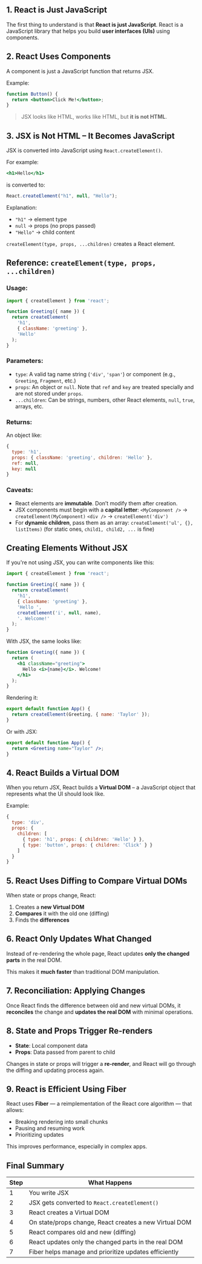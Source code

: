 ## 1. **React is Just JavaScript**

The first thing to understand is that **React is just JavaScript**. React is a JavaScript library that helps you build **user interfaces (UIs)** using components.

## 2. **React Uses Components**

A component is just a JavaScript function that returns JSX.

Example:

```jsx
function Button() {
  return <button>Click Me!</button>;
}
```

> JSX looks like HTML, works like HTML, but **it is not HTML**.

## 3. **JSX is Not HTML – It Becomes JavaScript**

JSX is converted into JavaScript using `React.createElement()`.

For example:

```jsx
<h1>Hello</h1>
```

is converted to:

```jsx
React.createElement("h1", null, "Hello");
```

Explanation:

* `"h1"` → element type
* `null` → props (no props passed)
* `"Hello"` → child content

`createElement(type, props, ...children)` creates a React element.

## Reference: `createElement(type, props, ...children)`

### Usage:

```jsx
import { createElement } from 'react';

function Greeting({ name }) {
  return createElement(
    'h1',
    { className: 'greeting' },
    'Hello'
  );
}
```

### Parameters:

* `type`: A valid tag name string (`'div'`, `'span'`) or component (e.g., `Greeting`, `Fragment`, etc.)
* `props`: An object or `null`. Note that `ref` and `key` are treated specially and are not stored under `props`.
* `...children`: Can be strings, numbers, other React elements, `null`, `true`, arrays, etc.

### Returns:

An object like:

```js
{
  type: 'h1',
  props: { className: 'greeting', children: 'Hello' },
  ref: null,
  key: null
}
```

### Caveats:

* React elements are **immutable**. Don’t modify them after creation.
* JSX components must begin with a **capital letter**:
  `<MyComponent />` → `createElement(MyComponent)`
  `<div />` → `createElement('div')`
* For **dynamic children**, pass them as an array:
  `createElement('ul', {}, listItems)`
  (for static ones, `child1, child2, ...` is fine)

## Creating Elements Without JSX

If you're not using JSX, you can write components like this:

```jsx
import { createElement } from 'react';

function Greeting({ name }) {
  return createElement(
    'h1',
    { className: 'greeting' },
    'Hello ',
    createElement('i', null, name),
    '. Welcome!'
  );
}
```

With JSX, the same looks like:

```jsx
function Greeting({ name }) {
  return (
    <h1 className="greeting">
      Hello <i>{name}</i>. Welcome!
    </h1>
  );
}
```

Rendering it:

```jsx
export default function App() {
  return createElement(Greeting, { name: 'Taylor' });
}
```

Or with JSX:

```jsx
export default function App() {
  return <Greeting name="Taylor" />;
}
```

## 4. **React Builds a Virtual DOM**

When you return JSX, React builds a **Virtual DOM** – a JavaScript object that represents what the UI should look like.

Example:

```js
{
  type: 'div',
  props: {
    children: [
      { type: 'h1', props: { children: 'Hello' } },
      { type: 'button', props: { children: 'Click' } }
    ]
  }
}
```

## 5. **React Uses Diffing to Compare Virtual DOMs**

When state or props change, React:

1. Creates a **new Virtual DOM**
2. **Compares** it with the old one (diffing)
3. Finds the **differences**

## 6. **React Only Updates What Changed**

Instead of re-rendering the whole page, React updates **only the changed parts** in the real DOM.

This makes it **much faster** than traditional DOM manipulation.

## 7. **Reconciliation: Applying Changes**

Once React finds the difference between old and new virtual DOMs, it **reconciles** the change and **updates the real DOM** with minimal operations.

## 8. **State and Props Trigger Re-renders**

* **State**: Local component data
* **Props**: Data passed from parent to child

Changes in state or props will trigger a **re-render**, and React will go through the diffing and updating process again.

## 9. **React is Efficient Using Fiber**

React uses **Fiber** — a reimplementation of the React core algorithm — that allows:

* Breaking rendering into small chunks
* Pausing and resuming work
* Prioritizing updates

This improves performance, especially in complex apps.

## Final Summary

| Step | What Happens                                           |
| ---- | ------------------------------------------------------ |
| 1    | You write JSX                                          |
| 2    | JSX gets converted to `React.createElement()`          |
| 3    | React creates a Virtual DOM                            |
| 4    | On state/props change, React creates a new Virtual DOM |
| 5    | React compares old and new (diffing)                   |
| 6    | React updates only the changed parts in the real DOM   |
| 7    | Fiber helps manage and prioritize updates efficiently  |
